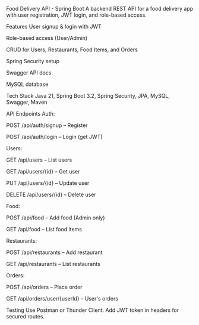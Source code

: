 Food Delivery API - Spring Boot
A backend REST API for a food delivery app with user registration, JWT login, and role-based access.

Features
User signup & login with JWT

Role-based access (User/Admin)

CRUD for Users, Restaurants, Food Items, and Orders

Spring Security setup

Swagger API docs

MySQL database

Tech Stack
Java 21, Spring Boot 3.2, Spring Security, JPA, MySQL, Swagger, Maven

API Endpoints
Auth:

POST /api/auth/signup – Register

POST /api/auth/login – Login (get JWT)

Users:

GET /api/users – List users

GET /api/users/{id} – Get user

PUT /api/users/{id} – Update user

DELETE /api/users/{id} – Delete user

Food:

POST /api/food – Add food (Admin only)

GET /api/food – List food items

Restaurants:

POST /api/restaurants – Add restaurant

GET /api/restaurants – List restaurants

Orders:

POST /api/orders – Place order

GET /api/orders/user/{userId} – User's orders

Testing
Use Postman or Thunder Client. Add JWT token in headers for secured routes.

